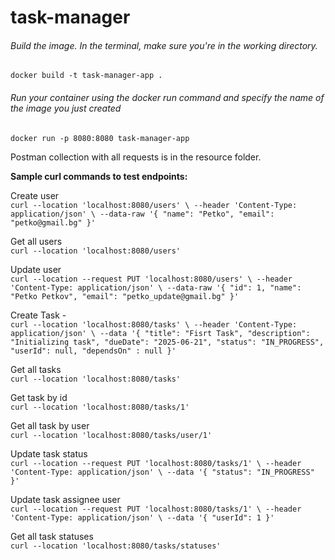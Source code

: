 # task-manager

###### Build the image. In the terminal, make sure you're in the working directory.

`docker build -t task-manager-app .`

###### Run your container using the docker run command and specify the name of the image you just created

`docker run -p 8080:8080 task-manager-app`


Postman collection with all requests is in the resource folder.


**Sample curl commands to test endpoints:**

Create user <br />
`curl --location 'localhost:8080/users' \
--header 'Content-Type: application/json' \
--data-raw '{
"name": "Petko",
"email": "petko@gmail.bg"
}'`

Get all users <br />
`curl --location 'localhost:8080/users'`

Update user <br />
`curl --location --request PUT 'localhost:8080/users' \
--header 'Content-Type: application/json' \
--data-raw '{
"id": 1,
"name": "Petko Petkov",
"email": "petko_update@gmail.bg"
}'`


Create Task - <br />
`curl --location 'localhost:8080/tasks' \
--header 'Content-Type: application/json' \
--data '{
"title": "Fisrt Task",
"description": "Initializing task",
"dueDate": "2025-06-21",
"status": "IN_PROGRESS",
"userId": null,
"dependsOn" : null
}'`

Get all tasks<br />
`curl --location 'localhost:8080/tasks'`

Get task by id<br />
`curl --location 'localhost:8080/tasks/1'`

Get all task by user<br />
`curl --location 'localhost:8080/tasks/user/1'`

Update task status<br />
`curl --location --request PUT 'localhost:8080/tasks/1' \
--header 'Content-Type: application/json' \
--data '{
"status": "IN_PROGRESS"
}'`

Update task assignee user<br />
`curl --location --request PUT 'localhost:8080/tasks/1' \
--header 'Content-Type: application/json' \
--data '{
"userId": 1
}'`

Get all task statuses<br />
`curl --location 'localhost:8080/tasks/statuses'`
